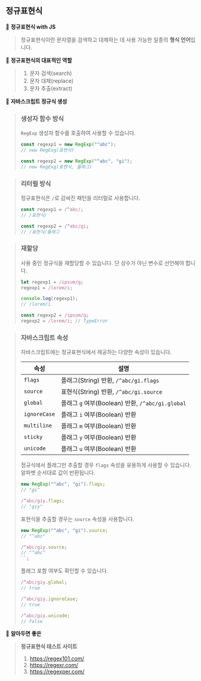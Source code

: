 ## 정규표현식

📌 **정규표현식 with JS**

> 정규표현식이란 문자열을 검색하고 대체하는 데 사용 가능한 일종의 **형식 언어**입니다.

📌 **정규표현식의 대표적인 역할**

> 1. 문자 검색(search)
> 2. 문자 대체(replace)
> 3. 문자 추출(extract)

📌 **자바스크립트 정규식 생성**

> ### 생성자 함수 방식
>
> `RegExp` 생성자 함수를 호출하여 사용할 수 있습니다.
>
> ```js
> const regexp1 = new RegExp("^abc");
> // new RegExg(표현식)
>
> const regexp2 = new RegExp("^abc", "gi");
> // new RegExg(표현식, 플래그)
> ```

> ### 리터럴 방식
>
> 정규표현식은 `/`로 감싸진 패턴을 리터럴로 사용합니다.
>
> ```js
> const regexp1 = /^abc/;
> // /표현식/
>
> const regexp2 = /^abc/gi;
> // /표현식/플래그
> ```

> ### 재할당
>
> 사용 중인 정규식을 재할당할 수 있습니다.
> 단 상수가 아닌 변수로 선언해야 합니다.
>
> ```js
> let regexp1 = /ipsum/g;
> regexp1 = /lorem/i;
>
> console.log(regexp1);
> // /lorem/i
>
> const regexp2 = /ipsum/g;
> regexp2 = /lorem/i; // TypeError
> ```

> ### 자바스크립트 속성
>
> 자바스크립트에는 정규표현식에서 제공하는 다양한 속성이 있습니다.
>
> | 속성         | 설명                                             |
> | ------------ | ------------------------------------------------ |
> | `flags`      | 플래그(String) 반환, `/^abc/gi.flags`            |
> | `source`     | 표현식(String) 반환, `/^abc/gi.source`           |
> | `global`     | 플래그 `g` 여부(Boolean) 반환, `/^abc/gi.global` |
> | `ignoreCase` | 플래그 `i` 여부(Boolean) 반환                    |
> | `multiline`  | 플래그 `m` 여부(Boolean) 반환                    |
> | `sticky`     | 플래그 `y` 여부(Boolean) 반환                    |
> | `unicode`    | 플래그 `u` 여부(Boolean) 반환                    |
>
> 정규식에서 플래그만 추출할 경우 `flags` 속성을 유용하게 사용할 수 있습니다.
> 알파벳 순서대로 값이 반환됩니다.
>
> ```js
> new RegExp("^abc", "gi").flags;
> // "gi"
>
> /^abc/giy.flags;
> // "giy"
> ```
>
> 표현식을 추출할 경우는 `source` 속성을 사용합니다.
>
> ```js
> new RegExp("^abc", "gi").source;
> // "^abc"
>
> /^abc/giy.source;
> // "^abc"
> ``;
> ```
>
> 플래그 포함 여부도 확인할 수 있습니다.
>
> ```js
> /^abc/giy.global;
> // true
>
> /^abc/giy.ignoreCase;
> // true
>
> /^abc/giy.unicode;
> // false
> ```

📌 **알아두면 좋은**

> **정규표현식 테스트 사이트**
>
> 1. https://regex101.com/
> 2. https://regexr.com/
> 3. https://regexper.com/
